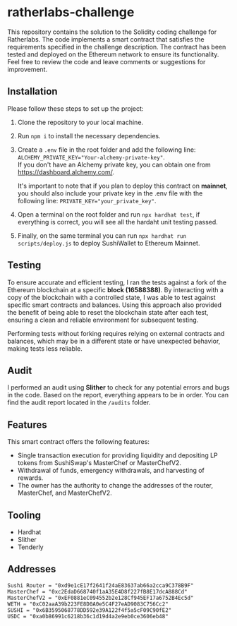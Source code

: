 # ratherlabs-challenge
 This repository contains the solution to the Solidity coding challenge for Ratherlabs. The code implements a smart contract that satisfies the requirements specified in the challenge description. The contract has been tested and deployed on the Ethereum network to ensure its functionality. Feel free to review the code and leave comments or suggestions for improvement.

##  Installation 
Please follow these steps to set up the project:

1) Clone the repository to your local machine.
2) Run `npm i` to install the necessary dependencies.
3) Create a `.env` file in the root folder and add the following line: `ALCHEMY_PRIVATE_KEY="Your-alchemy-private-key"`.   
    If you don't have an Alchemy private key, you can obtain one from https://dashboard.alchemy.com/.

    It's important to note that if you plan to deploy this contract on **mainnet**, you should also include your private key in the .env file with the following line: `PRIVATE_KEY="your_private_key"`.

4) Open a terminal on the root folder and run `npx hardhat test`, if everything is correct, you will see all the hardaht unit testing passed.
5) Finally, on the same terminal you can run `npx hardhat run scripts/deploy.js` to deploy SushiWallet to Ethereum Mainnet.  

## Testing
To ensure accurate and efficient testing, I ran the tests against a fork of the Ethereum blockchain at a specific **block (16588388)**. By interacting with a copy of the blockchain with a controlled state, I was able to test against specific smart contracts and balances. Using this approach also provided the benefit of being able to reset the blockchain state after each test, ensuring a clean and reliable environment for subsequent testing.

Performing tests without forking requires relying on external contracts and balances, which may be in a different state or have unexpected behavior, making tests less reliable.

## Audit
I performed an audit using **Slither** to check for any potential errors and bugs in the code. Based on the report, everything appears to be in order. You can find the audit report located in the `/audits` folder.


## Features
This smart contract offers the following features:

* Single transaction execution for providing liquidity and depositing LP tokens from SushiSwap's MasterChef or MasterChefV2.
* Withdrawal of funds, emergency withdrawals, and harvesting of rewards.
* The owner has the authority to change the addresses of the router, MasterChef, and MasterChefV2.

## Tooling

* Hardhat
* Slither
* Tenderly

## Addresses

    Sushi Router = "0xd9e1cE17f2641f24aE83637ab66a2cca9C378B9F"   
    MasterChef = "0xc2EdaD668740f1aA35E4D8f227fB8E17dcA888Cd"   
    MasterChefV2 = "0xEF0881eC094552b2e128Cf945EF17a6752B4Ec5d"      
    WETH = "0xC02aaA39b223FE8D0A0e5C4F27eAD9083C756Cc2"   
    SUSHI = "0x6B3595068778DD592e39A122f4f5a5cF09C90fE2"   
    USDC = "0xa0b86991c6218b36c1d19d4a2e9eb0ce3606eb48"   